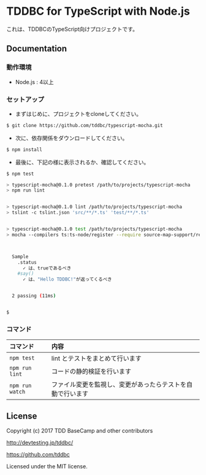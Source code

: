 # TDDBC for TypeScript with Node.js

これは、TDDBCのTypeScript向けプロジェクトです。

## Documentation

### 動作環境

* Node.js : 4以上

### セットアップ

* まずはじめに、プロジェクトをcloneしてください。

```sh
$ git clone https://github.com/tddbc/typescript-mocha.git
```

* 次に、依存関係をダウンロードしてください。

```sh
$ npm install
```

* 最後に、下記の様に表示されるか、確認してください。

```sh
$ npm test

> typescript-mocha@0.1.0 pretest /path/to/projects/typescript-mocha
> npm run lint


> typescript-mocha@0.1.0 lint /path/to/projects/typescript-mocha
> tslint -c tslint.json 'src/**/*.ts' 'test/**/*.ts'


> typescript-mocha@0.1.0 test /path/to/projects/typescript-mocha
> mocha --compilers ts:ts-node/register --require source-map-support/register --full-trace --bail



  Sample
    .status
      ✓ は、trueであるべき
    #say()
      ✓ は、"Hello TDDBC!"が返ってくるべき


  2 passing (11ms)


$ 
```

### コマンド

| コマンド        | 内容                                                       |
|:----------------|:-----------------------------------------------------------|
| `npm test`      | lint とテストをまとめて行います                            |
| `npm run lint`  | コードの静的検証を行います                                 |
| `npm run watch` | ファイル変更を監視し、変更があったらテストを自動で行います |

## License
Copyright (c) 2017 TDD BaseCamp and other contributors

http://devtesting.jp/tddbc/

https://github.com/tddbc

Licensed under the MIT license.
